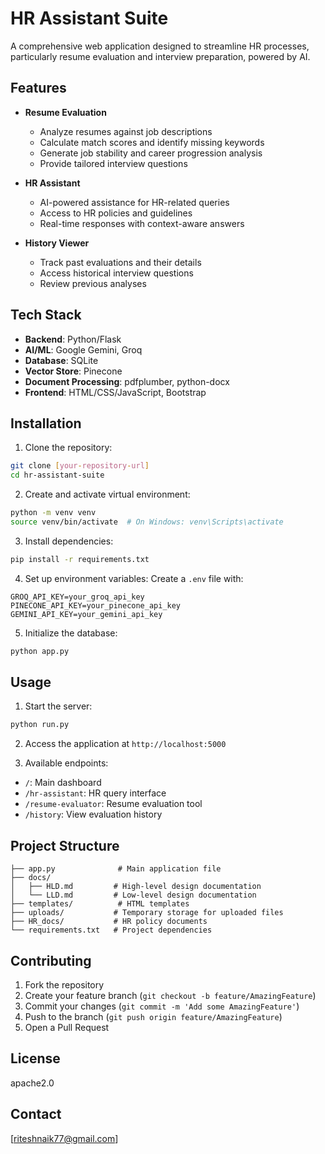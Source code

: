 # HR Assistant Suite

A comprehensive web application designed to streamline HR processes, particularly resume evaluation and interview preparation, powered by AI.

## Features

- **Resume Evaluation**
  - Analyze resumes against job descriptions
  - Calculate match scores and identify missing keywords
  - Generate job stability and career progression analysis
  - Provide tailored interview questions

- **HR Assistant**
  - AI-powered assistance for HR-related queries
  - Access to HR policies and guidelines
  - Real-time responses with context-aware answers

- **History Viewer**
  - Track past evaluations and their details
  - Access historical interview questions
  - Review previous analyses

## Tech Stack

- **Backend**: Python/Flask
- **AI/ML**: Google Gemini, Groq
- **Database**: SQLite
- **Vector Store**: Pinecone
- **Document Processing**: pdfplumber, python-docx
- **Frontend**: HTML/CSS/JavaScript, Bootstrap

## Installation

1. Clone the repository:
```bash
git clone [your-repository-url]
cd hr-assistant-suite
```

2. Create and activate virtual environment:
```bash
python -m venv venv
source venv/bin/activate  # On Windows: venv\Scripts\activate
```

3. Install dependencies:
```bash
pip install -r requirements.txt
```

4. Set up environment variables:
Create a `.env` file with:
```
GROQ_API_KEY=your_groq_api_key
PINECONE_API_KEY=your_pinecone_api_key
GEMINI_API_KEY=your_gemini_api_key
```

5. Initialize the database:
```bash
python app.py
```

## Usage

1. Start the server:
```bash
python run.py
```

2. Access the application at `http://localhost:5000`

3. Available endpoints:
- `/`: Main dashboard
- `/hr-assistant`: HR query interface
- `/resume-evaluator`: Resume evaluation tool
- `/history`: View evaluation history

## Project Structure

```
├── app.py              # Main application file
├── docs/              
│   ├── HLD.md         # High-level design documentation
│   └── LLD.md         # Low-level design documentation
├── templates/          # HTML templates
├── uploads/           # Temporary storage for uploaded files
├── HR_docs/           # HR policy documents
└── requirements.txt   # Project dependencies
```

## Contributing

1. Fork the repository
2. Create your feature branch (`git checkout -b feature/AmazingFeature`)
3. Commit your changes (`git commit -m 'Add some AmazingFeature'`)
4. Push to the branch (`git push origin feature/AmazingFeature`)
5. Open a Pull Request

## License

apache2.0

## Contact

[riteshnaik77@gmail.com]
